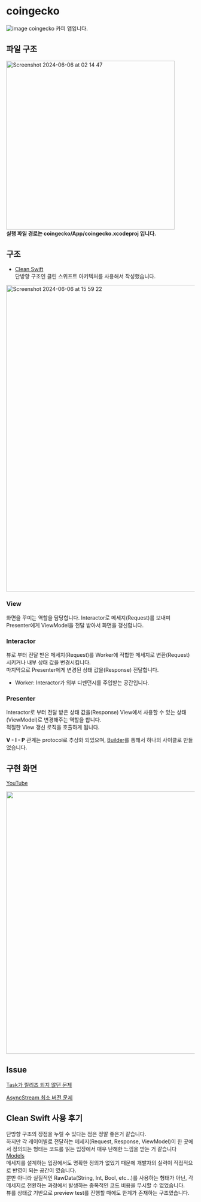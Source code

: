 # coingecko
![image](https://github.com/GangWoon/coingecko/assets/48466830/8104f3f4-df20-4b20-90e2-8f4d9ce7bf84)
coingecko 카피 앱입니다. 

## 파일 구조
 <img width="450" alt="Screenshot 2024-06-06 at 02 14 47" src="https://github.com/GangWoon/coingecko/assets/48466830/263fab48-68e4-43dc-b933-5eda5bb802b0"> <br>
**실행 파일 경로는 coingecko/App/coingecko.xcodeproj 입니다.**

## 구조
- [Clean Swift](https://github.com/Clean-Swift/CleanStore?tab=readme-ov-file) <br>
단방향 구조인 클린 스위프트 아키텍처를 사용해서 작성했습니다.
<img width="818" alt="Screenshot 2024-06-06 at 15 59 22" src="https://github.com/GangWoon/coingecko/assets/48466830/270d66d0-b8b5-43dc-a388-eb8e2c629ef6">

### View
화면을 꾸미는 역할을 담당합니다. Interactor로 메세지(Request)를 보내며 Presenter에게 ViewModel을 전달 받아서 화면을 갱신합니다.

### Interactor
뷰로 부터 전달 받은 메세지(Request)를 Worker에 적합한 메세지로 변환(Request) 시키거나 내부 상태 값을 변경시킵니다. <br>
마지막으로 Presenter에게 변경된 상태 값을(Response) 전달합니다.
- Worker: Interactor가 외부 디펜던시를 주입받는 공간입니다.

### Presenter
Interactor로 부터 전달 받은 상태 값을(Response) View에서 사용할 수 있는 상태(ViewModel)로 변경해주는 역할을 합니다. <br>
적절한 View 갱신 로직을 호출하게 됩니다.

**V - I - P** 관계는 protocol로 추상화 되있으며, [Builder](https://github.com/GangWoon/coingecko/blob/abfa0a3d75bcc3470c9058ad78728e5ba34ab8c9/Sources/SearchFeatureView/SearchSceneBuilder.swift#L19-L29)를 통해서 하나의 사이클로 만들었습니다.

## 구현 화면
[YouTube](https://youtube.com/shorts/c9Zsf25qFrs?feature=share)
<div style="text-align: center;">
  <img src="https://github.com/GangWoon/coingecko/assets/48466830/aa42a99a-74c5-41b9-9f7f-a6f968b41514" style="width:700px;">
</div>

## Issue 
[Task가 릴리즈 되지 않던 문제](https://github.com/GangWoon/coingecko/issues/1) <br>

[AsyncStream 최소 버전 문제](https://github.com/GangWoon/coingecko/issues/2)

## Clean Swift 사용 후기
단방향 구조의 장점을 누릴 수 있다는 점은 정말 좋은거 같습니다.<br>
하지만 각 레이어별로 전달하는 메세지(Request, Response, ViewModel)이 한 곳에서 정의되는 형태는 코드를 읽는 입장에서 매우 난해한 느낌을 받는 거 같습니다 [Models](https://github.com/GangWoon/coingecko/blob/abfa0a3d75bcc3470c9058ad78728e5ba34ab8c9/Sources/SearchFeature/SearchFeatureModels.swift#L3-L5)<br>
메세지를 설계하는 입장에서도 명확한 정의가 없었기 때문에 개발자의 실력이 직접적으로 반영이 되는 공간이 였습니다.<br>
뿐만 아니라 실질적인 RawData(String, Int, Bool, etc...)를 사용하는 형태가 아닌, 각 메세지로 전환하는 과정에서 발생하는 중복적인 코드 비용을 무시할 수 없었습니다.<br>
뷰를 상태값 기반으로 preview test를 진행할 때에도 한계가 존재하는 구조였습니다.<br>
